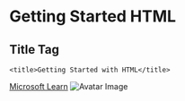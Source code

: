 # Getting Started HTML
## Title Tag
`<title>Getting Started with HTML</title>`

[Microsoft Learn](https://learn.microsoft.com/en-us/training/browse/)
![Avatar Image](https://cdn.hashnode.com/res/hashnode/image/upload/v1640381678192/UTThN2hFh.png?w=400&h=400&fit=crop&crop=faces&auto=compress,format&format=webp)
